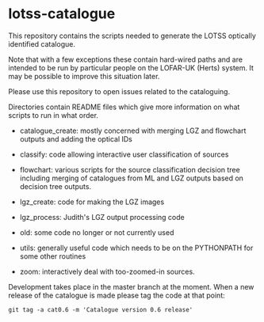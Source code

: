 # lotss-catalogue

This repository contains the scripts needed to generate the LOTSS
optically identified catalogue.

Note that with a few exceptions these contain hard-wired paths and are intended to be run by particular people on the LOFAR-UK (Herts) system. It may be possible to improve this situation later.

Please use this repository to open issues related to the cataloguing.

Directories contain README files which give more information on what scripts to run in what order.

* catalogue_create: mostly concerned with merging LGZ and flowchart outputs and adding the optical IDs

* classify: code allowing interactive user classification of sources

* flowchart: various scripts for the source classification decision tree including merging of catalogues from ML and LGZ outputs based on decision tree outputs.

* lgz_create: code for making the LGZ images

* lgz_process: Judith's LGZ output processing code

* old: some code no longer or not currently used

* utils: generally useful code which needs to be on the PYTHONPATH for some other routines

* zoom: interactively deal with too-zoomed-in sources.

Development takes place in the master branch at the moment. When a new
release of the catalogue is made please tag the code at that point:

`git tag -a cat0.6 -m 'Catalogue version 0.6 release'`

